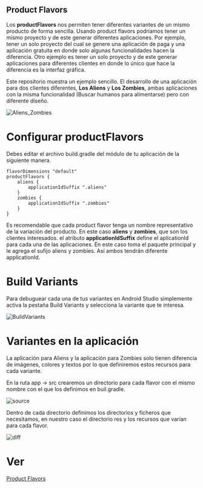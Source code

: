 ## Product Flavors

Los **productFlavors** nos permiten tener diferentes variantes de un mismo producto de forma sencilla. Usando product flavors podríamos tener un mismo proyecto y de este generar diferentes aplicaciones. Por ejemplo, tener un solo proyecto del cual se genere una aplicación de paga y una aplicación gratuita en donde solo algunas funcionalidades hacen la diferencia. Otro ejemplo es tener un solo proyecto y de este generar aplicaciones para diferentes clientes en donde lo único que hace la diferencia es la interfaz gráfica.

Este repositorio muestra un ejemplo sencillo. El desarrollo de una aplicación para dos clientes diferentes, **Los Aliens** y **Los Zombies**, ambas aplicaciones con la misma funcionalidad (Buscar humanos para alimentarse) pero con diferente diseño.

![Aliens_Zombies](https://user-images.githubusercontent.com/4116286/124367691-e851d380-dc16-11eb-9cb9-3e0f2b79732c.jpg)

# Configurar productFlavors
Debes editar el archivo build.gradle del módulo de tu aplicación de la siguiente manera.

```
flavorDimensions "default"
productFlavors {
    aliens {
        applicationIdSuffix ".aliens"
    }
    zombies {
        applicationIdSuffix ".zombies"
    }
}
```

Es recomendable que cada product flavor tenga un nombre representativo de la variación del producto. En este caso **aliens** y **zombies**, que son los clientes interesados. el atributo **applicationIdSuffix** define el aplicationId para cada una de las aplicaciones. En este caso toma el paquete principal y le agrega el sufijo aliens y zombies. Así ambos tendrán diferente applicationId.

# Build Variants
Para debuguear cada una de tus variantes en Android Studio simplemente activa la pestaña Build Variants y selecciona la variante que te interesa.

![BuildVariants](https://user-images.githubusercontent.com/4116286/124367817-eb998f00-dc17-11eb-8ca5-6cd151284b83.jpg)

# Variantes en la aplicación
La aplicación para Aliens y la aplicación para Zombies solo tienen diferencia de imágenes, colores y textos por lo que definiremos estos recursos para cada variante.

En la ruta app -> src crearemos un directorio para cada flavor con el mismo nombre con el que los definimos en buil.gradle.

![source](https://user-images.githubusercontent.com/4116286/124367847-18e63d00-dc18-11eb-8663-ed4fe1af9555.jpg)

Dentro de cada directorio definimos los directorios y ficheros que necesitamos, en nuestro caso el directorio res y los recursos que varían para cada flavor.

![diff](https://user-images.githubusercontent.com/4116286/124367856-34e9de80-dc18-11eb-8a36-f15753e36efa.jpg)

# Ver
[Product Flavors](https://developer.android.com/studio/build/build-variants)



